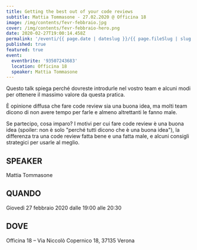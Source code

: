 ```yaml
---
title: Getting the best out of your code reviews
subtitle: Mattia Tommasone - 27.02.2020 @ Officina 18
image: /img/contents/fevr-febbraio.jpg
cover: /img/contents/fevr-febbraio-hero.png
date: 2020-02-27T19:00:14.458Z
permalink: '/eventi/{{ page.date | dateslug }}/{{ page.fileSlug | slug }}/index.html'
published: true
featured: true
event:
  eventbrite: '93507243683'
  location: Officina 18
  speaker: Mattia Tommasone
---
```

Questo talk spiega perché dovreste introdurle nel vostro team e alcuni modi per ottenere il massimo valore da questa pratica.

È opinione diffusa che fare code review sia una buona idea, ma molti team dicono di non avere tempo per farle e almeno altrettanti le fanno male.

Se partecipo, cosa imparo? I motivi per cui fare code review è una buona idea (spoiler: non è solo "perché tutti dicono che è una buona idea"), la differenza tra una code review fatta bene e una fatta male, e alcuni consigli strategici per usarle al meglio.

## SPEAKER

Mattia Tommasone

## QUANDO

Giovedì 27 febbraio 2020 dalle 19:00 alle 20:30

## DOVE

Officina 18 – Via Niccolò Copernico 18, 37135 Verona
